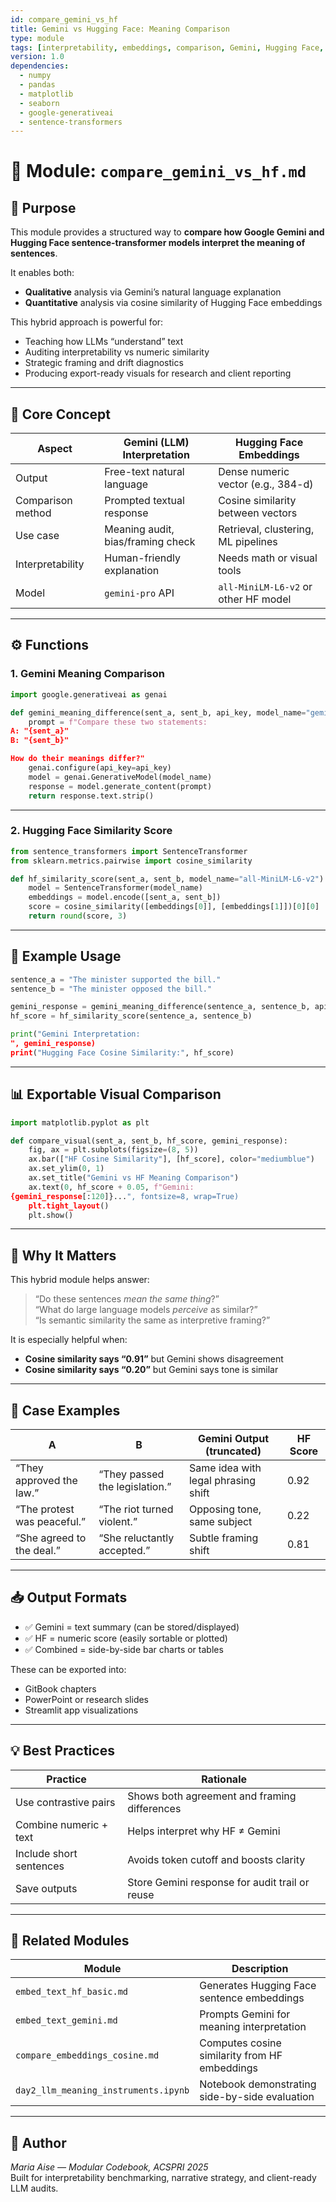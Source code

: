 ```yaml
---
id: compare_gemini_vs_hf
title: Gemini vs Hugging Face: Meaning Comparison
type: module
tags: [interpretability, embeddings, comparison, Gemini, Hugging Face, NLP]
version: 1.0
dependencies:
  - numpy
  - pandas
  - matplotlib
  - seaborn
  - google-generativeai
  - sentence-transformers
---
```


# 🤖 Module: `compare_gemini_vs_hf.md`

## 📌 Purpose

This module provides a structured way to **compare how Google Gemini and Hugging Face sentence-transformer models interpret the meaning of sentences**.

It enables both:
- **Qualitative** analysis via Gemini’s natural language explanation
- **Quantitative** analysis via cosine similarity of Hugging Face embeddings

This hybrid approach is powerful for:
- Teaching how LLMs “understand” text
- Auditing interpretability vs numeric similarity
- Strategic framing and drift diagnostics
- Producing export-ready visuals for research and client reporting

---

## 🎯 Core Concept

| Aspect             | Gemini (LLM) Interpretation       | Hugging Face Embeddings             |
|--------------------|------------------------------------|-------------------------------------|
| Output             | Free-text natural language         | Dense numeric vector (e.g., 384-d)  |
| Comparison method  | Prompted textual response          | Cosine similarity between vectors   |
| Use case           | Meaning audit, bias/framing check | Retrieval, clustering, ML pipelines |
| Interpretability   | Human-friendly explanation         | Needs math or visual tools          |
| Model              | `gemini-pro` API                   | `all-MiniLM-L6-v2` or other HF model|

---

## ⚙️ Functions

### 1. Gemini Meaning Comparison

```python
import google.generativeai as genai

def gemini_meaning_difference(sent_a, sent_b, api_key, model_name="gemini-pro"):
    prompt = f"Compare these two statements:
A: "{sent_a}"
B: "{sent_b}"

How do their meanings differ?"
    genai.configure(api_key=api_key)
    model = genai.GenerativeModel(model_name)
    response = model.generate_content(prompt)
    return response.text.strip()
```

---

### 2. Hugging Face Similarity Score

```python
from sentence_transformers import SentenceTransformer
from sklearn.metrics.pairwise import cosine_similarity

def hf_similarity_score(sent_a, sent_b, model_name="all-MiniLM-L6-v2"):
    model = SentenceTransformer(model_name)
    embeddings = model.encode([sent_a, sent_b])
    score = cosine_similarity([embeddings[0]], [embeddings[1]])[0][0]
    return round(score, 3)
```

---

## 🧪 Example Usage

```python
sentence_a = "The minister supported the bill."
sentence_b = "The minister opposed the bill."

gemini_response = gemini_meaning_difference(sentence_a, sentence_b, api_key="YOUR_KEY")
hf_score = hf_similarity_score(sentence_a, sentence_b)

print("Gemini Interpretation:
", gemini_response)
print("Hugging Face Cosine Similarity:", hf_score)
```

---

## 📊 Exportable Visual Comparison

```python
import matplotlib.pyplot as plt

def compare_visual(sent_a, sent_b, hf_score, gemini_response):
    fig, ax = plt.subplots(figsize=(8, 5))
    ax.bar(["HF Cosine Similarity"], [hf_score], color="mediumblue")
    ax.set_ylim(0, 1)
    ax.set_title("Gemini vs HF Meaning Comparison")
    ax.text(0, hf_score + 0.05, f"Gemini:
{gemini_response[:120]}...", fontsize=8, wrap=True)
    plt.tight_layout()
    plt.show()
```

---

## 🧠 Why It Matters

This hybrid module helps answer:

> “Do these sentences *mean the same thing*?”  
> “What do large language models *perceive* as similar?”  
> “Is semantic similarity the same as interpretive framing?”

It is especially helpful when:
- **Cosine similarity says “0.91”** but Gemini shows disagreement
- **Cosine similarity says “0.20”** but Gemini says tone is similar

---

## 🧪 Case Examples

| A | B | Gemini Output (truncated) | HF Score |
|---|---|---------------------------|----------|
| “They approved the law.” | “They passed the legislation.” | Same idea with legal phrasing shift | 0.92 |
| “The protest was peaceful.” | “The riot turned violent.” | Opposing tone, same subject | 0.22 |
| “She agreed to the deal.” | “She reluctantly accepted.” | Subtle framing shift | 0.81 |

---

## 📥 Output Formats

- ✅ Gemini = text summary (can be stored/displayed)
- ✅ HF = numeric score (easily sortable or plotted)
- ✅ Combined = side-by-side bar charts or tables

These can be exported into:
- GitBook chapters
- PowerPoint or research slides
- Streamlit app visualizations

---

## 💡 Best Practices

| Practice | Rationale |
|----------|-----------|
| Use contrastive pairs | Shows both agreement and framing differences |
| Combine numeric + text | Helps interpret why HF ≠ Gemini |
| Include short sentences | Avoids token cutoff and boosts clarity |
| Save outputs | Store Gemini response for audit trail or reuse |

---

## 🧱 Related Modules

| Module                             | Description                                      |
|------------------------------------|--------------------------------------------------|
| `embed_text_hf_basic.md`           | Generates Hugging Face sentence embeddings       |
| `embed_text_gemini.md`             | Prompts Gemini for meaning interpretation        |
| `compare_embeddings_cosine.md`     | Computes cosine similarity from HF embeddings    |
| `day2_llm_meaning_instruments.ipynb` | Notebook demonstrating side-by-side evaluation |

---

## 🪪 Author  
*Maria Aise — Modular Codebook, ACSPRI 2025*  
Built for interpretability benchmarking, narrative strategy, and client-ready LLM audits.
